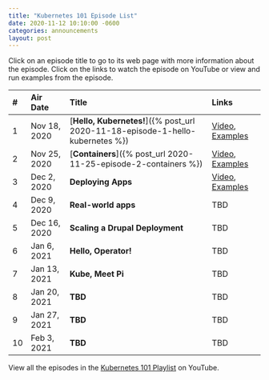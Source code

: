```yaml
---
title: "Kubernetes 101 Episode List"
date: 2020-11-12 10:10:00 -0600
categories: announcements
layout: post
---
```

Click on an episode title to go to its web page with more information about the episode. Click on the links to watch the episode on YouTube or view and run examples from the episode.

| # | Air Date | Title | Links |
| :--- | :--- | :--- | :--- |
| 1 | Nov 18, 2020 | [**Hello, Kubernetes!**]({% post_url 2020-11-18-episode-1-hello-kubernetes %}) | [Video](https://www.youtube.com/watch?v=IcslsH7OoYo), [Examples](https://github.com/geerlingguy/kubernetes-101/tree/master/episode-01) |
| 2 | Nov 25, 2020 | [**Containers**]({% post_url 2020-11-25-episode-2-containers %}) | [Video](https://www.youtube.com/watch?v=AHDrejEv0SM), [Examples](https://github.com/geerlingguy/kubernetes-101/blob/master/episode-02) |
| 3 | Dec 2, 2020 | **Deploying Apps** | [Video](https://www.youtube.com/watch?v=nn9J9sWLj_w), [Examples](https://github.com/geerlingguy/kubernetes-101/blob/master/episode-03) |
| 4 | Dec 9, 2020 | **Real-world apps** | TBD |
| 5 | Dec 16, 2020 | **Scaling a Drupal Deployment** | TBD |
| 6 | Jan 6, 2021 | **Hello, Operator!** | TBD |
| 7 | Jan 13, 2021 | **Kube, Meet Pi** | TBD |
| 8 | Jan 20, 2021 | **TBD** | TBD |
| 9 | Jan 27, 2021 | **TBD** | TBD |
| 10 | Feb 3, 2021 | **TBD** | TBD |

View all the episodes in the [Kubernetes 101 Playlist](https://www.youtube.com/playlist?list=PL2_OBreMn7FoYmfx27iSwocotjiikS5BD) on YouTube.